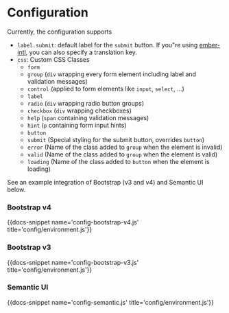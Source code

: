 # Configuration

Currently, the configuration supports

- `label.submit`: default label for the `submit` button. If you"re using [ember-intl](https://github.com/ember-intl/ember-intl), you can also specify a translation key.
- `css`: Custom CSS Classes
  - `form`
  - `group` (`div` wrapping every form element including label and validation messages)
  - `control` (applied to form elements like `input`, `select`, ...)
  - `label`
  - `radio` (`div` wrapping radio button groups)
  - `checkbox` (`div` wrapping checkboxes)
  - `help` (`span` containing validation messages)
  - `hint` (`p` containing form input hints)
  - `button`
  - `submit` (Special styling for the submit button, overrides `button`)
  - `error` (Name of the class added to `group` when the element is invalid)
  - `valid` (Name of the class added to `group` when the element is valid)
  - `loading` (Name of the class added to `button` when the element is loading)

See an example integration of Bootstrap (v3 and v4) and Semantic UI below.

### Bootstrap v4

{{docs-snippet name='config-bootstrap-v4.js' title='config/environment.js'}}

### Bootstrap v3

{{docs-snippet name='config-bootstrap-v3.js' title='config/environment.js'}}

### Semantic UI

{{docs-snippet name='config-semantic.js' title='config/environment.js'}}
